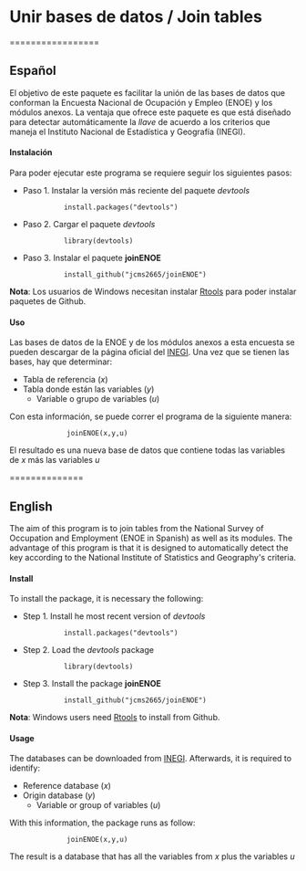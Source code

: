 # Unir bases de datos / Join tables
=================

## Español


El objetivo de este paquete es facilitar la unión de las bases de datos que conforman la Encuesta Nacional de Ocupación y Empleo  (ENOE) y los módulos anexos. La ventaja que ofrece este paquete es que está diseñado para detectar automáticamente la _llave_ de acuerdo a los criterios que maneja el  Instituto Nacional de Estadística y Geografía (INEGI).


#### Instalación

Para poder ejecutar este programa se requiere seguir los siguientes pasos:

+ Paso 1. Instalar la versión más reciente del paquete _devtools_

    ```
              install.packages("devtools")
    ```

+ Paso 2. Cargar el paquete _devtools_

    ```
              library(devtools)
    ```

+ Paso 3. Instalar el paquete **joinENOE**

    ```
              install_github("jcms2665/joinENOE")
    ```

**Nota**: Los usuarios de Windows necesitan instalar [Rtools](https://cran.r-project.org/bin/windows/Rtools/) para poder instalar  paquetes de Github.




#### Uso

Las bases de datos de la ENOE y de los módulos anexos a esta encuesta se pueden descargar de la página oficial del [INEGI](http://www.inegi.org.mx/est/contenidos/proyectos/encuestas/hogares/default.aspx). Una vez que se tienen las bases, hay que  determinar:

+ Tabla de referencia (*x*)
+ Tabla donde están las variables (*y*)
    + Variable o grupo de variables (*u*)

Con esta información, se puede correr el programa de la siguiente manera:

```
              joinENOE(x,y,u)
```

El resultado es una nueva base de datos que contiene todas las variables de *x* más las variables *u*



==============



## English


The aim of this program is to join tables from the National Survey of Occupation and Employment (ENOE in Spanish) as well as its modules. The advantage of this program is that it is designed to automatically detect the key according to the National Institute of Statistics and Geography's criteria.


#### Install

To install the package, it is necessary the following:

+ Step 1. Install he most recent version of _devtools_

    ```
              install.packages("devtools")
    ```

+ Step 2. Load the  _devtools_ package

    ```
              library(devtools)
    ```

+ Step 3. Install the package **joinENOE**

    ```
              install_github("jcms2665/joinENOE")
    ```

**Nota**: Windows users need  [Rtools](https://cran.r-project.org/bin/windows/Rtools/) to install from Github.




#### Usage


The databases can be downloaded from [INEGI](http://www.inegi.org.mx/est/contenidos/proyectos/encuestas/hogares/default.aspx). Afterwards, it is required to identify:

+ Reference database (*x*)
+ Origin database (*y*)
    + Variable or group of variables (*u*)

With this information, the package runs as follow:

```
              joinENOE(x,y,u)
```

The result is a database that has all the variables from *x* plus the variables *u*
